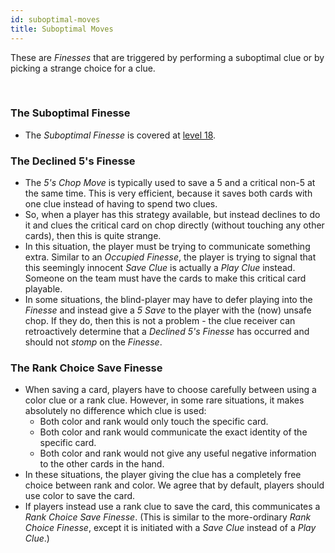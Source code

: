 ```yaml
---
id: suboptimal-moves
title: Suboptimal Moves
---
```


These are *Finesses* that are triggered by performing a suboptimal clue or by picking a strange choice for a clue.

<br />

### The Suboptimal Finesse

- The *Suboptimal Finesse* is covered at [level 18](level-18.md#the-suboptimal-save-prompt--the-suboptimal-save-finesse--the-suboptimal-save-bluff).

### The Declined 5's Finesse

- The *5's Chop Move* is typically used to save a 5 and a critical non-5 at the same time. This is very efficient, because it saves both cards with one clue instead of having to spend two clues.
- So, when a player has this strategy available, but instead declines to do it and clues the critical card on chop directly (without touching any other cards), then this is quite strange.
- In this situation, the player must be trying to communicate something extra. Similar to an *Occupied Finesse*, the player is trying to signal that this seemingly innocent *Save Clue* is actually a *Play Clue* instead. Someone on the team must have the cards to make this critical card playable.
- In some situations, the blind-player may have to defer playing into the *Finesse* and instead give a *5 Save* to the player with the (now) unsafe chop. If they do, then this is not a problem - the clue receiver can retroactively determine that a *Declined 5's Finesse* has occurred and should not *stomp* on the *Finesse*.

### The Rank Choice Save Finesse

- When saving a card, players have to choose carefully between using a color clue or a rank clue. However, in some rare situations, it makes absolutely no difference which clue is used:
  - Both color and rank would only touch the specific card.
  - Both color and rank would communicate the exact identity of the specific card.
  - Both color and rank would not give any useful negative information to the other cards in the hand.
- In these situations, the player giving the clue has a completely free choice between rank and color. We agree that by default, players should use color to save the card.
- If players instead use a rank clue to save the card, this communicates a *Rank Choice Save Finesse*. (This is similar to the more-ordinary *Rank Choice Finesse*, except it is initiated with a *Save Clue* instead of a *Play Clue*.)
